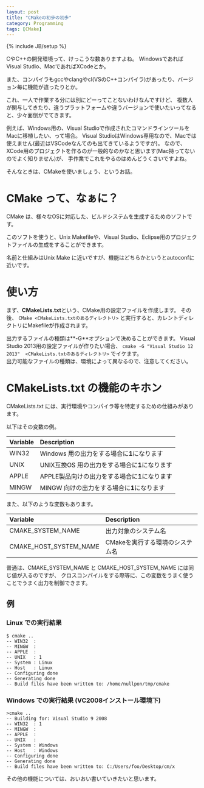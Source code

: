 ```yaml
---
layout: post
title: "CMakeの初歩の初歩"
category: Programming
tags: [CMake]
---
```

{% include JB/setup %}

CやC++の開発環境って、けっこうな数ありますよね。
WindowsであればVisual Studio、MacであればXCodeとか。

また、コンパイラもgccやclangやcl(VSのC++コンパイラ)があったり、バージョン毎に機能が違ったりとか。


これ、一人で作業する分には別にどーってことないわけなんですけど、
複数人が関与してきたり、違うプラットフォームや違うバージョンで使いたいってなると、少々面倒がでてきます。


例えば、Windows用の、Visual Studioで作成されたコマンドラインツールをMacに移植したい、って場合。
Visual StudioはWindows専用なので、Macでは使えません(最近はVSCodeなんてのも出てきているようですが)。
なので、XCode用のプロジェクトを作るのが一般的なのかなと思います(Mac持ってないのでよく知りません)が、
手作業でこれをやるのはめんどうくさいですよね。


そんなときは、CMakeを使いましょう、というお話。


# CMake って、なぁに？

CMake は、様々なOSに対応した、ビルドシステムを生成するためのソフトです。

このソフトを使うと、Unix Makefileや、Visual Studio、Eclipse用のプロジェクトファイルの生成をすることができます。

名前と仕組みはUnix Make に近いですが、機能はどちらかというとautoconfに近いです。


# 使い方

まず、**CMakeLists.txt**という、CMake用の設定ファイルを作成します。
その後、 `CMake <CMakeLists.txtのあるディレクトリ>` と実行すると、カレントディレクトリにMakefileが作成されます。

出力するファイルの種類は**-G**オプションで決めることができます。
Visual Studio 2013用の設定ファイルが作りたい場合、 `cmake -G "Visual Studio 12 2013"  <CMakeLists.txtのあるディレクトリ>` でイケます。  
出力可能なファイルの種類は、環境によって異なるので、注意してください。


# CMakeLists.txt の機能のキホン

CMakeLists.txt には、実行環境やコンパイラ等を特定するための仕組みがあります。

以下はその変数の例。

| Variable | Description                                    |
|:---------|:-----------------------------------------------|
| WIN32    | Windows 用の出力をする場合に**1**になります    |
| UNIX     | UNIX互換OS 用の出力をする場合に**1**になります |
| APPLE    | APPLE製品向けの出力をする場合に**1**になります |
| MINGW    | MINGW 向けの出力をする場合に**1**になります    |

また、以下のような変数もあります。

| Variable               | Description                                    |
|:-----------------------|:-----------------------------------------------|
| CMAKE_SYSTEM_NAME      | 出力対象のシステム名                           |
| CMAKE_HOST_SYSTEM_NAME | CMakeを実行する環境のシステム名                |

普通は、CMAKE_SYSTEM_NAME と CMAKE_HOST_SYSTEM_NAME には同じ値が入るのですが、
クロスコンパイルをする際等に、この変数をうまく使うことでうまく出力を制御できます。

## 例

<script src="https://gist.github.com/boldowa/8c8cba67dbe431b79ec4f53429a349cb.js"></script>

### Linux での実行結果

```
$ cmake ..
-- WIN32  : 
-- MINGW  : 
-- APPLE  : 
-- UNIX   : 1
-- System : Linux
-- Host   : Linux
-- Configuring done
-- Generating done
-- Build files have been written to: /home/nullpon/tmp/cmake
```

### Windows での実行結果 (VC2008インストール環境下)

```
>cmake ..
-- Building for: Visual Studio 9 2008
-- WIN32  : 1
-- MINGW  :
-- APPLE  :
-- UNIX   :
-- System : Windows
-- Host   : Windows
-- Configuring done
-- Generating done
-- Build files have been written to: C:/Users/foo/Desktop/cm/x
```


その他の機能については、おいおい書いていきたいと思います。

